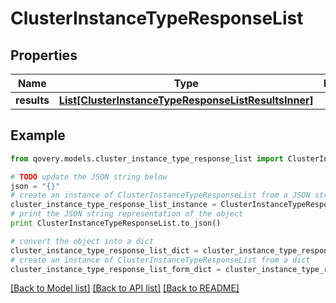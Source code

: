 # ClusterInstanceTypeResponseList


## Properties
Name | Type | Description | Notes
------------ | ------------- | ------------- | -------------
**results** | [**List[ClusterInstanceTypeResponseListResultsInner]**](ClusterInstanceTypeResponseListResultsInner.md) |  | [optional] 

## Example

```python
from qovery.models.cluster_instance_type_response_list import ClusterInstanceTypeResponseList

# TODO update the JSON string below
json = "{}"
# create an instance of ClusterInstanceTypeResponseList from a JSON string
cluster_instance_type_response_list_instance = ClusterInstanceTypeResponseList.from_json(json)
# print the JSON string representation of the object
print ClusterInstanceTypeResponseList.to_json()

# convert the object into a dict
cluster_instance_type_response_list_dict = cluster_instance_type_response_list_instance.to_dict()
# create an instance of ClusterInstanceTypeResponseList from a dict
cluster_instance_type_response_list_form_dict = cluster_instance_type_response_list.from_dict(cluster_instance_type_response_list_dict)
```
[[Back to Model list]](../README.md#documentation-for-models) [[Back to API list]](../README.md#documentation-for-api-endpoints) [[Back to README]](../README.md)


